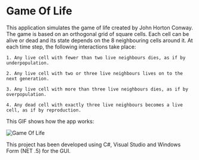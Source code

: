 # Game Of Life
This application simulates the game of life created by John Horton Conway. The game is based on an orthogonal grid of square cells. Each cell can be alive or dead and its state depends on the 8 neighbouring cells around it. At each time step, the following interactions take place:

    1. Any live cell with fewer than two live neighbours dies, as if by underpopulation.
    
    2. Any live cell with two or three live neighbours lives on to the next generation.
    
    3. Any live cell with more than three live neighbours dies, as if by overpopulation.
    
    4. Any dead cell with exactly three live neighbours becomes a live cell, as if by reproduction.


This GIF shows how the app works:


![Game Of Life](https://user-images.githubusercontent.com/88795626/136992748-5696daac-ab44-4c61-91ba-a31e6f37f6c4.gif)


This project has been developed using C#, Visual Studio and Windows Form (NET .5) for the GUI. 
